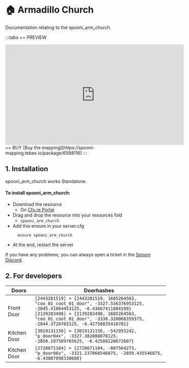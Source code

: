 # 🏠 Armadillo Church
Documentation relating to the spooni_arm_church.

:::tabs
== PREVIEW
<iframe width="560" height="315" src="https://www.youtube.com/embed/3MS5u8VU9gQ?si=z0WUjesZB-4y3Zex" frameborder="0" allow="accelerometer; autoplay; clipboard-write; encrypted-media; gyroscope; picture-in-picture; web-share" referrerpolicy="strict-origin-when-cross-origin" allowfullscreen></iframe>
== BUY
[Buy the mapping](https://spooni-mapping.tebex.io/package/6598116)
:::

## 1. Installation
spooni_arm_church works Standalone.  

#### To install spooni_arm_church:
- Download the resource
  - On [Cfx.re Portal](https://portal.cfx.re/)
- Drag and drop the resource into your resources fold
  - `spooni_arm_church`
- Add this ensure in your server.cfg
  ```
    ensure spooni_arm_church
  ```
- At the end, restart the server

If you have any problems, you can always open a ticket in the [Spooni Discord](https://discord.gg/spooni).

## 2. For developers
| Doors                     | Doorhashes
|---------------------------|----------------------------------------------------------------------------------|
| Front Door                | `[2443281519] = {2443281519, 1605264563, "coo_01_coot_01_door", -3327.536376953125, -2845.41064453125, -6.43667411804199}` <br> `[2139283498] = {2139283498, 1605264563, "coo_01_coot_01_door", -3330.320068359375, -2844.3720703125, -6.42750835418701}`
| Kitchen Door              | `[3019131156] = {3019131156, -542955242, "p_door04x", -3327.382080078125, -2858.197509765625, -6.42508220672607}`
| Kitchen Door              | `[2720671104] = {2720671104, -807564273, "p_door06x", -3321.237060546875, -2859.435546875, -6.43007898330688}`